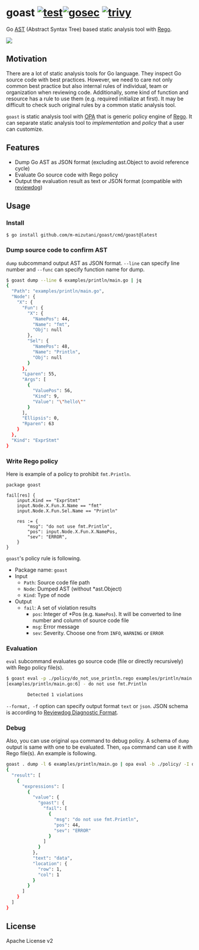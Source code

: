 # goast [![test](https://github.com/m-mizutani/goast/actions/workflows/test.yml/badge.svg)](https://github.com/m-mizutani/goast/actions/workflows/test.yml)[![gosec](https://github.com/m-mizutani/goast/actions/workflows/gosec.yml/badge.svg)](https://github.com/m-mizutani/goast/actions/workflows/gosec.yml) [![trivy](https://github.com/m-mizutani/goast/actions/workflows/trivy.yml/badge.svg)](https://github.com/m-mizutani/goast/actions/workflows/trivy.yml)

Go [AST](https://pkg.go.dev/go/ast) (Abstract Syntax Tree) based static analysis tool with [Rego](https://www.openpolicyagent.org/docs/latest/policy-language/).

![](https://user-images.githubusercontent.com/605953/187052104-03525b0d-cb7c-44b9-b395-b7b3692a0cc2.png)

## Motivation

There are a lot of static analysis tools for Go language. They inspect Go source code with best practices. However, we need to care not only common best practice but also internal rules of individual, team or organization when reviewing code. Additionally, some kind of function and resource has a rule to use them (e.g. required initialize at first). It may be difficult to check such original rules by a common static analysis tool.

`goast` is static analysis tool with [OPA]([Rego](https://www.openpolicyagent.org/docs/latest/policy-language/)) that is generic policy engine of [Rego](https://www.openpolicyagent.org/docs/latest/policy-language/). It can separate static analysis tool to _implementation_ and _policy_ that a user can customize.

## Features

- Dump Go AST as JSON format (excluding ast.Object to avoid reference cycle)
- Evaluate Go source code with Rego policy
- Output the evaluation result as text or JSON format (compatible with [reviewdog](https://github.com/reviewdog/reviewdog))

## Usage

### Install

```
$ go install github.com/m-mizutani/goast/cmd/goast@latest
```

### Dump source code to confirm AST

`dump` subcommand output AST as JSON format. `--line` can specify line number and `--func` can specify function name for dump.

```bash
$ goast dump --line 6 examples/println/main.go | jq
{
  "Path": "examples/println/main.go",
  "Node": {
    "X": {
      "Fun": {
        "X": {
          "NamePos": 44,
          "Name": "fmt",
          "Obj": null
        },
        "Sel": {
          "NamePos": 48,
          "Name": "Println",
          "Obj": null
        }
      },
      "Lparen": 55,
      "Args": [
        {
          "ValuePos": 56,
          "Kind": 9,
          "Value": "\"hello\""
        }
      ],
      "Ellipsis": 0,
      "Rparen": 63
    }
  },
  "Kind": "ExprStmt"
}
```

### Write Rego policy

Here is example of a policy to prohibit `fmt.Println`.

```rego
package goast

fail[res] {
    input.Kind == "ExprStmt"
    input.Node.X.Fun.X.Name == "fmt"
    input.Node.X.Fun.Sel.Name == "Println"

    res := {
        "msg": "do not use fmt.Println",
        "pos": input.Node.X.Fun.X.NamePos,
        "sev": "ERROR",
    }
}
```

`goast`'s policy rule is following.

- Package name: `goast`
- Input
  - `Path`: Source code file path
  - `Node`: Dumped AST (without *ast.Object)
  - `Kind`: Type of node
- Output
  - `fail`: A set of violation results
    - `pos`: Integer of *Pos (e.g. `NamePos`). It will be converted to line number and column of source code file
    - `msg`: Error message
    - `sev`: Severity. Choose one from `INFO`, `WARNING` or `ERROR`

### Evaluation

`eval` subcommand evaluates go source code (file or directly recursively) with Rego policy file(s).

```bash
$ goast eval -p ./policy/do_not_use_println.rego examples/println/main.go
[examples/println/main.go:6] - do not use fmt.Println

        Detected 1 violations

```

`--format, -f` option can specify output format `text` or `json`. JSON schema is according to [Reviewdog Diagnostic Format](https://github.com/reviewdog/reviewdog/tree/master/proto/rdf#rdjson).

### Debug

Also, you can use original `opa` command to debug policy. A schema of `dump` output is same with one to be evaluated. Then, `opa` command can use it with Rego file(s). An example is following.

```bash
goast . dump -l 6 examples/println/main.go | opa eval -b ./policy/ -I data
{
  "result": [
    {
      "expressions": [
        {
          "value": {
            "goast": {
              "fail": [
                {
                  "msg": "do not use fmt.Println",
                  "pos": 44,
                  "sev": "ERROR"
                }
              ]
            }
          },
          "text": "data",
          "location": {
            "row": 1,
            "col": 1
          }
        }
      ]
    }
  ]
}
```

## License

Apache License v2
